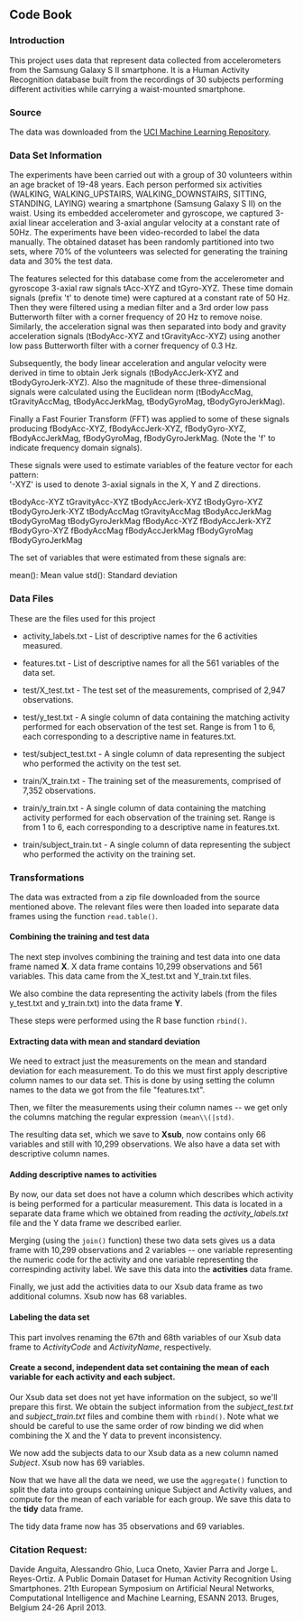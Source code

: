 ## Code Book

### Introduction
This project uses data that represent data collected from accelerometers from the Samsung Galaxy S II smartphone. It is a Human Activity Recognition database built from the recordings of 30 subjects performing different activities while carrying a waist-mounted smartphone.

### Source
The data was downloaded from the [UCI Machine Learning Repository](https://d396qusza40orc.cloudfront.net/getdata%2Fprojectfiles%2FUCI%20HAR%20Dataset.zip).

### Data Set Information

The experiments have been carried out with a group of 30 volunteers within an age bracket of 19-48 years. Each person performed six activities (WALKING, WALKING_UPSTAIRS, WALKING_DOWNSTAIRS, SITTING, STANDING, LAYING) wearing a smartphone (Samsung Galaxy S II) on the waist. Using its embedded accelerometer and gyroscope, we captured 3-axial linear acceleration and 3-axial angular velocity at a constant rate of 50Hz. The experiments have been video-recorded to label the data manually. The obtained dataset has been randomly partitioned into two sets, where 70% of the volunteers was selected for generating the training data and 30% the test data. 

The features selected for this database come from the accelerometer and gyroscope 3-axial raw signals tAcc-XYZ and tGyro-XYZ. These time domain signals (prefix 't' to denote time) were captured at a constant rate of 50 Hz. Then they were filtered using a median filter and a 3rd order low pass Butterworth filter with a corner frequency of 20 Hz to remove noise. Similarly, the acceleration signal was then separated into body and gravity acceleration signals (tBodyAcc-XYZ and tGravityAcc-XYZ) using another low pass Butterworth filter with a corner frequency of 0.3 Hz. 

Subsequently, the body linear acceleration and angular velocity were derived in time to obtain Jerk signals (tBodyAccJerk-XYZ and tBodyGyroJerk-XYZ). Also the magnitude of these three-dimensional signals were calculated using the Euclidean norm (tBodyAccMag, tGravityAccMag, tBodyAccJerkMag, tBodyGyroMag, tBodyGyroJerkMag). 

Finally a Fast Fourier Transform (FFT) was applied to some of these signals producing fBodyAcc-XYZ, fBodyAccJerk-XYZ, fBodyGyro-XYZ, fBodyAccJerkMag, fBodyGyroMag, fBodyGyroJerkMag. (Note the 'f' to indicate frequency domain signals). 

These signals were used to estimate variables of the feature vector for each pattern:  
'-XYZ' is used to denote 3-axial signals in the X, Y and Z directions.

tBodyAcc-XYZ
tGravityAcc-XYZ
tBodyAccJerk-XYZ
tBodyGyro-XYZ
tBodyGyroJerk-XYZ
tBodyAccMag
tGravityAccMag
tBodyAccJerkMag
tBodyGyroMag
tBodyGyroJerkMag
fBodyAcc-XYZ
fBodyAccJerk-XYZ
fBodyGyro-XYZ
fBodyAccMag
fBodyAccJerkMag
fBodyGyroMag
fBodyGyroJerkMag

The set of variables that were estimated from these signals are: 

mean(): Mean value
std(): Standard deviation

### Data Files
These are the files used for this project

* activity_labels.txt - List of descriptive names for the 6 activities measured.

* features.txt - List of descriptive names for all the 561 variables of the data set.

* test/X_test.txt -  The test set of the measurements, comprised of 2,947 observations.

* test/y_test.txt - A single column of data containing the matching activity performed for each observation of the test set.  Range is from 1 to 6, each corresponding to a descriptive name in features.txt.

* test/subject_test.txt -  A single column of data representing the subject who performed the activity on the test set.

* train/X_train.txt - The training set of the measurements, comprised of 7,352 observations.

* train/y_train.txt - A single column of data containing the matching activity performed for each observation of the training set.  Range is from 1 to 6, each corresponding to a descriptive name in features.txt.

* train/subject_train.txt - A single column of data representing the subject who performed the activity on the training set. 

### Transformations
The data was extracted from a zip file downloaded from the source mentioned above.  The relevant files were then loaded into separate data frames using the function `read.table()`.

#### Combining the training and test data
The next step involves combining the training and test data into one data frame named **X**.  X data frame contains 10,299 observations and 561 variables. This data came from the X_test.txt and Y_train.txt files.

We also combine the data representing the activity labels (from the files y_test.txt and y_train.txt) into the data frame **Y**.

These steps were performed using the R base function `rbind()`.

#### Extracting data with mean and standard deviation
We need to extract just the measurements on the mean and standard deviation for each measurement.  To do this we must first apply descriptive column names to our data set.  This is done by using setting the column names to the data we got from the file "features.txt".

Then, we filter the measurements using their column names -- we get only the columns matching the regular expression `(mean\\(|std)`.

The resulting data set, which we save to **Xsub**, now contains only 66 variables and still with 10,299 observations.  We also have a data set with descriptive column names.

#### Adding descriptive names to activities
By now, our data set does not have a column which describes which activity is being performed for a particular measurement.  This data is located in a separate data frame which we obtained from reading the *activity_labels.txt* file and the Y data frame we described earlier.

Merging (using the `join()` function) these two data sets gives us a data frame with 10,299 observations and 2 variables -- one variable representing the numeric code for the activity and one variable representing the correspinding activity label.  We save this data into the **activities** data frame.

Finally, we just add the activities data to our Xsub data frame as two additional columns.  Xsub now has 68 variables.

#### Labeling the data set
This part involves renaming the 67th and 68th variables of our Xsub data frame to *ActivityCode* and *ActivityName*, respectively.

#### Create a second, independent data set containing the mean of each variable for each activity and each subject.
Our Xsub data set does not yet have information on the subject, so we'll prepare this first.  We obtain the subject information from the *subject_test.txt* and *subject_train.txt* files and combine them with `rbind()`.  Note what we should be careful to use the same order of row binding we did when combining the X and the Y data to prevent inconsistency.

We now add the subjects data to our Xsub data as a new column named *Subject*.  Xsub now has 69 variables.

Now that we have all the data we need, we use the `aggregate()` function to split the data into groups containing unique Subject and Activity values, and compute for the mean of each variable for each group.  We save this data to the **tidy** data frame.

The tidy data frame now has 35 observations and 69 variables.

### Citation Request:
Davide Anguita, Alessandro Ghio, Luca Oneto, Xavier Parra and Jorge L. Reyes-Ortiz. A Public Domain Dataset for Human Activity Recognition Using Smartphones. 21th European Symposium on Artificial Neural Networks, Computational Intelligence and Machine Learning, ESANN 2013. Bruges, Belgium 24-26 April 2013.